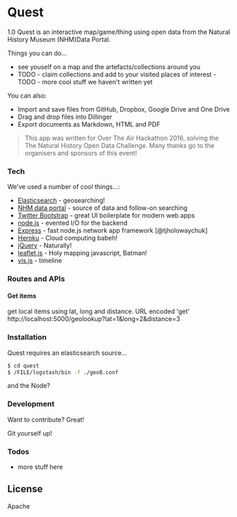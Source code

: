 # Quest

1.0
Quest is an interactive map/game/thing using open data from the Natural History Museum (NHM)Data Portal.

Things you can do...

  - see youself on a map and the artefacts/collections around you
  - TODO - claim collections and add to your visited places of interest
  -TODO - more cool stuff we haven't written yet

You can also:
  - Import and save files from GitHub, Dropbox, Google Drive and One Drive
  - Drag and drop files into Dillinger
  - Export documents as Markdown, HTML and PDF


> This app was written for Over The Air Hackathon 2016, solving the The Natural History Open Data Challenge. Many thanks go to the organisers and sponsors of this event!


### Tech

We've used a number of cool things...:

* [Elasticsearch] - geosearching!
* [NHM data portal] - source of data and follow-on searching
* [Twitter Bootstrap] - great UI boilerplate for modern web apps
* [node.js] - evented I/O for the backend
* [Express] - fast node.js network app framework [@tjholowaychuk]
* [Heroku] - Cloud computing babeh!
* [jQuery] - Naturally!
* [leaflet.js] - Holy mapping javascript, Batman!
* [vis.js] - timeline


### Routes and APIs

#### Get items
get local items using lat, long and distance.
URL encoded 'get'
http://localhost:5000/geolookup?lat=1&long=2&distance=3




### Installation

Quest requires an elasticsearch source...


```sh
$ cd quest
$ /FILE/logstash/bin -f ./geo8.conf
```

and the Node?




### Development

Want to contribute? Great!

Git yourself up!



### Todos

 - more stuff here

License
----

Apache



   [Elasticsearch]: <search>
 [NHM data portal]: <http://data.nhm.ac.uk>
   [node.js]: <http://nodejs.org>
   [Twitter Bootstrap]: <http://twitter.github.com/bootstrap/>
   [jQuery]: <http://jquery.com>
   [express]: <http://expressjs.com>
   [AngularJS]: <http://angularjs.org>
   [leaflet.js]: <http://leafletjs.com>
   [vis.js]: <http://visjs.com>
[Heroku]: <http://heroku.com>
